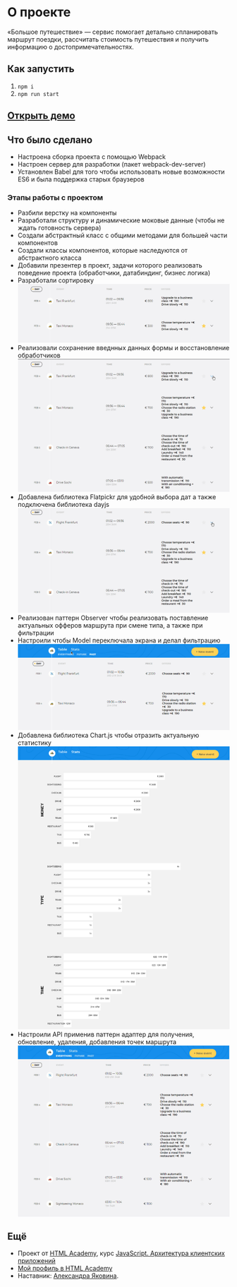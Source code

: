# О проекте
«Большое путешествие» — сервис помогает детально спланировать маршрут поездки, рассчитать стоимость путешествия и получить информацию о достопримечательностях. 

## Как запустить
1. `npm i`
2. `npm run start`

## [Открыть демо](https://k49.ru/big-trip)

## Что было сделано
* Настроена сборка проекта с помощью Webpack
* Настроен сервер для разработки (пакет webpack-dev-server)
* Установлен Babel для того чтобы использовать новые возможности ES6 и была поддержка старых браузеров

### Этапы работы с проектом
* Разбили верстку на компоненты
* Разработали структуру и динамические моковые данные (чтобы не ждать готовность сервера)
* Создали абстрактный класс с общими методами для большей части компонентов
* Создали классы компонентов, которые наследуются от абстрактного класса
* Добавили презентер в проект, задачи которого реализовать поведение проекта (обработчики, датабиндинг, бизнес логика)
* Разработали сортировку
![Пример работы сортировки](./readme_assets/sorting.gif)
* Реализовали сохранение введнных данных формы и восстановление обработчиков
![Пример работы формы](./readme_assets/form-edtiting.gif)
* Добавлена библиотека Flatpickr для удобной выбора дат а также подключена библиотека dayjs
![Пример работы выбор дат](./readme_assets/calendar-form.gif)
* Реализован паттерн Observer чтобы реализовать поставление актуальных офферов маршрута при смене типа, а также при фильтрации
* Настроили чтобы Model переключала экрана и делал фильтрацию
![Пример работы фильтрации и смена экрана](./readme_assets/filtering-and-change-page.gif)
* Добавлена библиотека Chart.js чтобы отразить актуальную статистику
![Экран статистики](./readme_assets/statistics-page.png)
* Настроили API применив паттерн адаптер для получения, обновление, удаления, добавления точек маршрута
![Экран статистики](./readme_assets/add-new-trip-point.gif)

## Ещё
* Проект от [HTML Academy](https://htmlacademy.ru/), курс [JavaScript. Архитектура клиентских приложений](https://htmlacademy.ru/intensive/ecmascript)
* [Мой профиль в HTML Academy](https://htmlacademy.ru/profile/kalaganov5)
* Наставник: [Александра Яковина](https://htmlacademy.ru/profile/sashayakovyna).
